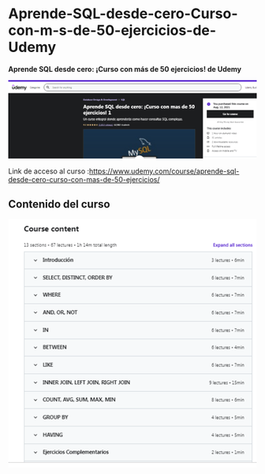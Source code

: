 # Aprende-SQL-desde-cero-Curso-con-m-s-de-50-ejercicios-de-Udemy
**Aprende SQL desde cero: ¡Curso con más de 50 ejercicios! de Udemy**


![](imagen10.png)

Link de acceso al curso :https://www.udemy.com/course/aprende-sql-desde-cero-curso-con-mas-de-50-ejercicios/



## Contenido del curso

![](imagen9.png)








